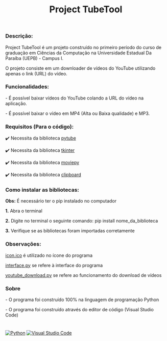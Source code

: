 <header>
  <h1><strong>Project TubeTool</strong></h1>
</header>

<h3>Descrição:</h3>
<p>Project TubeTool é um projeto construído no primeiro período do curso de graduação em Ciências da Computação na Universidade Estadual Da Paraíba (UEPB) - Campus I.</p>
<p>O projeto consiste em um downloader de vídeos do YouTube utilizando apenas o link (URL) do vídeo.</p>

<h3><strong>Funcionalidades:</strong></h3>
<p> - É possível baixar vídeos do YouTube colando a URL do vídeo na aplicação.</p>
<p> - É possível baixar o vídeo em MP4 (Alta ou Baixa qualidade) e MP3.</p>

<h3><strong>Requisitos (Para o código):</strong></h3>
<p>✔️ Necessita da biblioteca <a href="https://pytube.io/en/latest/">pytube</a></p>
<p>✔️ Necessita da biblioteca <a href="https://docs.python.org/3/library/tk.html">tkinter</a></p>
<p>✔️ Necessita da biblioteca <a href="https://zulko.github.io/moviepy/">moviepy</a></p>
<p>✔️ Necessita da biblioteca <a href="http://omz-software.com/pythonista/docs/ios/clipboard.html">clipboard</a></p>

<h3><strong>Como instalar as bibliotecas:</strong></h3>
<p><strong>Obs:</strong> É necessário ter o pip instalado no computador</p>
<p><strong>1.</strong> Abra o terminal</p>
<p><strong>2.</strong> Digite no terminal o seguinte comando: pip install nome_da_biblioteca</p>
<p><strong>3.</strong> Verifique se as bibliotecas foram importadas corretamente</p>

<h3><strong>Observações:</strong></h3>
<p><u>icon.ico</u> é utilizado no ícone do programa</p>
<p><u>interface.py</u> se refere à interface do programa</p>
<p><u>youtube_download.py</u> se refere ao funcionamento do download de vídeos</p>

<h3>Sobre</h3>
<p>- O programa foi construído 100% na linguagem de programação Python</p>
<p>- O programa foi construído através do editor de código (Visual Studio Code)</p>

<h1></h1>

<a href="https://www.python.org/">![Python](https://img.shields.io/badge/python-3670A0?style=for-the-badge&logo=python&logoColor=ffdd54)</a>
<a href="https://code.visualstudio.com/">![Visual Studio Code](https://img.shields.io/badge/Visual%20Studio%20Code-0078d7.svg?style=for-the-badge&logo=visual-studio-code&logoColor=white)</a>
